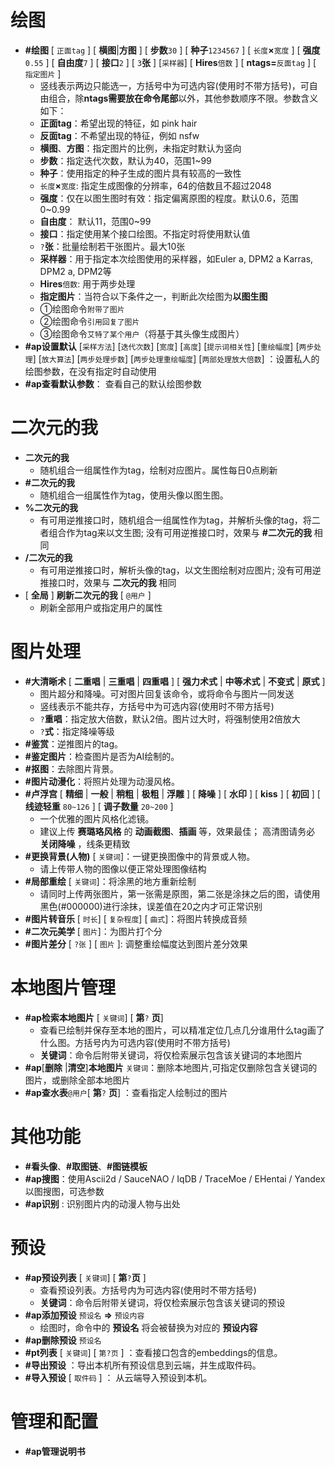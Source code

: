 <!--
 * @Author: 渔火Arcadia  https://github.com/yhArcadia
 * @Date: 2022-12-27 01:29:18
 * @LastEditors: 苏沫柒 3146312184@qq.com
 * @LastEditTime: 2023-02-11 10:03:29
 * @FilePath: \Yunzai-Bot\plugins\ap-plugin\components\help\help.md
 * @Description: 
 * 
 * Copyright (c) 2022 by 渔火Arcadia 1761869682@qq.com, All Rights Reserved. 
-->
# 绘图

* **#绘图** [ `正面tag` ]  [ **横图**|**方图** ] [ **步数**`30` ] [ **种子**`1234567` ] [ `长度`**×**`宽度` ] [ **强度**`0.55` ] [ **自由度**`7` ] [ **接口**`2` ] [ `3`**张** ] [`采样器`] [ **Hires**`倍数` ] [ **ntags=**`反面tag` ] [ `指定图片` ]
  * 竖线表示两边只能选一，方括号中为可选内容(使用时不带方括号)，可自由组合，除**ntags需要放在命令尾部**以外，其他参数顺序不限。参数含义如下：
  * **正面tag**：希望出现的特征，如 pink hair
  * **反面tag**：不希望出现的特征，例如 nsfw
  * **横图**、**方图**：指定图片的比例，未指定时默认为竖向
  * **步数**：指定迭代次数，默认为40，范围1~99
  * **种子**：使用指定的种子生成的图片具有较高的一致性
  * `长度`**×**`宽度`: 指定生成图像的分辨率，64的倍数且不超过2048
  * **强度**：仅在以图生图时有效：指定偏离原图的程度。默认0.6，范围0~0.99
  * **自由度**： 默认11，范围0~99
  * **接口**：指定使用某个接口绘图。不指定时将使用默认值
  * `?`**张**：批量绘制若干张图片。最大10张
  * **采样器**：用于指定本次绘图使用的采样器，如Euler a, DPM2 a Karras, DPM2 a, DPM2等
  * **Hires**`倍数`: 用于两步处理
  * **指定图片**：当符合以下条件之一，判断此次绘图为**以图生图**
  * ①绘图命令`附带了图片`
  * ②绘图命令`引用回复了图片`
  * ③绘图命令`艾特了某个用户`（将基于其头像生成图片）
* **#ap设置默认**  [` 采样方法 `]  [` 迭代次数 `]  [` 宽度 `]  [` 高度 `]  [` 提示词相关性 `]  [` 重绘幅度 `]  [` 两步处理 `]  [` 放大算法 `]  [` 两步处理步数 `]  [` 两步处理重绘幅度 `]  [` 两部处理放大倍数 `]  ：设置私人的绘图参数，在没有指定时自动使用
* **#ap查看默认参数**： 查看自己的默认绘图参数

# 二次元的我

* **二次元的我**
  * 随机组合一组属性作为tag，绘制对应图片。属性每日0点刷新
* **#二次元的我** 
  * 随机组合一组属性作为tag，使用头像以图生图。 
* **%二次元的我** 
  * 有可用逆推接口时，随机组合一组属性作为tag，并解析头像的tag，将二者组合作为tag来以文生图; 没有可用逆推接口时，效果与 **#二次元的我** 相同
* **/二次元的我** 
  * 有可用逆推接口时，解析头像的tag，以文生图绘制对应图片; 没有可用逆推接口时，效果与 **二次元的我** 相同
* [ **全局** ] **刷新二次元的我** [ `@用户` ]
  * 刷新全部用户或指定用户的属性

# 图片处理

* **#大清晰术** [ **二重唱** | **三重唱** | **四重唱** ] [ **强力术式** | **中等术式** | **不变式** | **原式** ] 
  * 图片超分和降噪。可对图片回复该命令，或将命令与图片一同发送
  * 竖线表示不能共存，方括号中为可选内容(使用时不带方括号)
  * `?`**重唱**：指定放大倍数，默认2倍。图片过大时，将强制使用2倍放大
  * `?`**式**：指定降噪等级
* **#鉴赏**：逆推图片的tag。
* **#鉴定图片**：检查图片是否为AI绘制的。
* **#抠图**：去除图片背景。
* **#图片动漫化**：将照片处理为动漫风格。
* **#卢浮宫** [ **精细** | **一般** | **稍粗** | **极粗** | **浮雕** ]  [ **降噪** ]  [ **水印** ]  [ **kiss** ]  [ **初回** ]  [ **线迹轻重** `80~126` ]  [ **调子数量** `20~200` ] 
  * 一个优雅的图片风格化滤镜。
  * 建议上传 **赛璐珞风格** 的 **动画截图**、**插画** 等，效果最佳；  高清图请务必 **关闭降噪** ，线条更精致
* **#更换背景(人物)** [ `关键词`]：一键更换图像中的背景或人物。
  * 请上传带人物的图像以便正常处理图像结构
* **#局部重绘** [ `关键词`]：将涂黑的地方重新绘制
  * 请同时上传两张图片，第一张需是原图，第二张是涂抹之后的图，请使用黑色(#000000)进行涂抹，误差值在20之内才可正常识别
* **#图片转音乐** [ `时长`] [ `复杂程度`] [ `曲式`]：将图片转换成音频
* **#二次元美学** [ `图片`]：为图片打个分
* **#图片差分** [ `?张` ] [ `图片` ]: 调整重绘幅度达到图片差分效果

# 本地图片管理

* **#ap检索本地图片** [ `关键词`] [ **第**`?` **页**]
  * 查看已绘制并保存至本地的图片，可以精准定位几点几分谁用什么tag画了什么图。方括号内为可选内容(使用时不带方括号)
  * **关键词**：命令后附带关键词，将仅检索展示包含该关键词的本地图片
* **#ap**[**删除** |**清空**]**本地图片** `关键词`：删除本地图片,可指定仅删除包含关键词的图片，或删除全部本地图片
* **#ap查水表**`@用户`[ **第**`?` **页**] ：查看指定人绘制过的图片


# 其他功能

* **#看头像**、**#取图链**、**#图链模板**
* **#ap搜图**：使用Ascii2d / SauceNAO / IqDB / TraceMoe / EHentai / Yandex以图搜图，可选参数
* **#ap识别** : 识别图片内的动漫人物与出处

# 预设

* **#ap预设列表** [ `关键词`] [ **第**`?`**页** ]
  * 查看预设列表。方括号内为可选内容(使用时不带方括号)
  * **关键词**：命令后附带关键词，将仅检索展示包含该关键词的预设
* **#ap添加预设** `预设名` **=>** `预设内容` 
  * 绘图时，命令中的 **预设名** 将会被替换为对应的 **预设内容**
* **#ap删除预设** `预设名`
* **#pt列表** [ `关键词`] [ `第?页` ] ：查看接口包含的embeddings的信息。
* **#导出预设** ：导出本机所有预设信息到云端，并生成取件码。
* **#导入预设** [ `取件码` ] ： 从云端导入预设到本机。


# 管理和配置

* **#ap管理说明书**